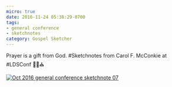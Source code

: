 ```yaml
---
micro: true
date: 2016-11-24 05:38:29-0700
tags:
- general conference
- sketchnotes
category: Gospel Sketcher
---
```


Prayer is a gift from God. #Sketchnotes from Carol F. McConkie at #LDSConf ✍🏼⛪️

[![Oct 2016 general conference sketchnote 07](https://media.bennorris.org/images/gospelsketcher/uploads/2018/3dfdb8091f.jpg)](https://media.bennorris.org/images/gospelsketcher/uploads/2018/3dfdb8091f.jpg)